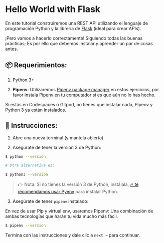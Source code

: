 # Hello World with Flask 

En este tutorial construiremos una REST API utilizando el lenguaje de programación Python y la librería de [Flask](https://flask.palletsprojects.com/) (ideal para crear APIs).

¡Pero vamos a hacerlo correctamente! Siguiendo todas las buenas prácticas; Es por ello que debemos instalar y aprender un par de cosas antes.

## 📦 Requerimientos:

1. Python 3+

2. **Pipenv**: Utilizaremos [Pipenv package manager](https://pipenv-fork.readthedocs.io/en/latest/) en estos ejercicios, por favor instala [Pipenv en tu computador](https://github.com/pypa/pipenv#installation) si es que aún no lo has hecho.

Si estás en Codespaces o Gitpod, no tienes que instalar nada, Pipenv y Python 3 ya están instalados.

## 📝 Instrucciones:

1. Abre una nueva terminal (y mantela abierta).

2. Asegúrate de tener la versión 3 de Python:

```bash
$ python --version

# Otra alternativa es:

$ python3 --version
```

> 👉 Nota: Si no tienes la versión 3 de Python, instálala, [🔥 te recomendamos usar Pyenv](https://github.com/pyenv/pyenv) para instalar Python.

3. Asegúrate de tener `pipenv` instalado:

En vez de usar Pip y virtual env, usaremos Pipenv: Una combinación de ambas tecnologías que harán tu vida mucho más fácil.

```bash
$ pipenv --version
```

Termina con las instrucciones y dale clic a `next →` para continuar.
